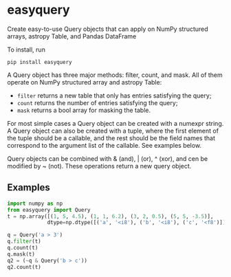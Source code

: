 # easyquery
Create easy-to-use Query objects that can apply on NumPy structured arrays, astropy Table, and Pandas DataFrame

To install, run

    pip install easyquery


A Query object has three major methods: filter, count, and mask.
All of them operate on NumPy structured array and astropy Table:

- `filter` returns a new table that only has entries satisfying the query;
- `count` returns the number of entries satisfying the query;
- `mask` returns a bool array for masking the table.

For most simple cases a Query object can be created with a numexpr string.
A Query object can also be created with a tuple, where the first element of
the tuple should be a callable, and the rest should be the field names that
correspond to the argument list of the callable. See examples below.

Query objects can be combined with & (and), | (or), ^ (xor), and cen be
modified by ~ (not). These operations return a new query object.

## Examples

```python
import numpy as np
from easyquery import Query
t = np.array([(1, 5, 4.5), (1, 1, 6.2), (3, 2, 0.5), (5, 5, -3.5)],
             dtype=np.dtype([('a', '<i8'), ('b', '<i8'), ('c', '<f8')]))

q = Query('a > 3')
q.filter(t)
q.count(t)
q.mask(t)
q2 = (~q & Query('b > c'))
q2.count(t)
```

